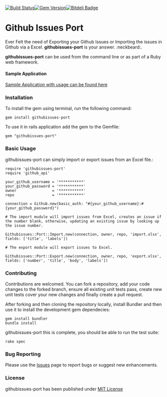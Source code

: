 [![Build Status](https://travis-ci.org/github-issues-port/githubissues-port.png?branch=master)](https://travis-ci.org/github-issues-port/githubissues-port)[![Gem Version](https://badge.fury.io/rb/githubissues-port.png)](http://badge.fury.io/rb/githubissues-port)[![Bitdeli Badge](https://d2weczhvl823v0.cloudfront.net/ankit8898/githubissues-port/trend.png)](https://bitdeli.com/free "Bitdeli Badge")

# Github Issues Port 

Ever Felt the need of Exporting your Github Issues or Importing the issues in Github via a Excel.  **githubissues-port** is your answer. :neckbeard:.

**githubissues-port** can be used from the command line or as part of a Ruby web framework.

#### Sample Application

[Sample Application with usage can be found here](http://mysterious-springs-2093.herokuapp.com/)

### Installation

To install the gem using terminal, run the following command:

    gem install githubissues-port

To use it in rails application add the gem to the Gemfile:

    gem "githubissues-port"    

### Basic Usage

githubissues-port can simply import or export issues from an Excel file.:

    require 'githubissues-port'
    require 'github_api'
    
    your_github_username = '***********'
    your_github_password = '***********'
    owner                = '***********'
    repo                 = '***********'
    
    connection = Github.new(basic_auth: "#{your_github_username}:#{your_github_password}")
    
    # The import mudule will import issues from Excel, creates an issue if the number blank, otherwise, updating an existing issue by looking up the issue number.

    Githubissues::Port::Import.new(connection, owner, repo, 'import.xlsx', fields: ['title', 'labels'])
    
    # The export module will export issues to Excel.

    Githubissues::Port::Export.new(connection, owner, repo, 'export.xlsx', fields: ['number', 'title', 'body', 'labels'])

### Contributing

Contributions are welcomed. You can fork a repository, add your code changes to the forked branch, ensure all existing unit tests pass, create new unit tests cover your new changes and finally create a pull request.

After forking and then cloning the repository locally, install Bundler and then use it
to install the development gem dependecies:

    gem install bundler
    bundle install

githubissues-port this is complete, you should be able to run the test suite:

    rake spec


### Bug Reporting

Please use the [Issues](https://github.com/githubissues-port/githubissues-port/issues) page to report bugs or suggest new enhancements.


### License

githubissues-port has been published under [MIT License](https://github.com/githubissues-port/githubissues-port/blob/master/LICENSE.txt])
